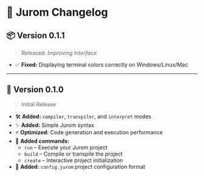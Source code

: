 # 📝 Jurom Changelog

## 📦 Version 0.1.1
> Released: *Improving Interface*

- ✅ **Fixed:** Displaying terminal colors correctly on Windows/Linux/Mac

---

## 🚀 Version 0.1.0
> Initial Release

- 🛠️ **Added:** `compiler`, `transpiler`, and `interpret` modes
- ✨ **Added:** Simple Jurom syntax
- ⚡ **Optimized:** Code generation and execution performance
- 🧪 **Added commands:**
    - `run` – Execute your Jurom project
    - `build` – Compile or transpile the project
    - `create` – Interactive project initialization
- 📄 **Added:** `config.jurom` project configuration format
